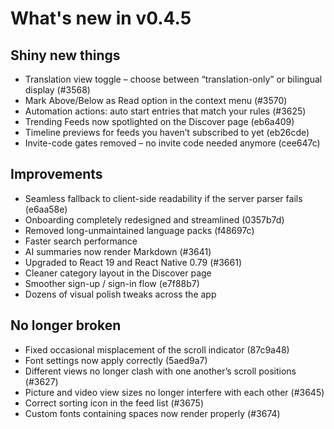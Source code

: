 # What's new in v0.4.5

## Shiny new things

- Translation view toggle – choose between “translation-only” or bilingual display (#3568)
- Mark Above/Below as Read option in the context menu (#3570)
- Automation actions: auto start entries that match your rules (#3625)
- Trending Feeds now spotlighted on the Discover page (eb6a409)
- Timeline previews for feeds you haven’t subscribed to yet (eb26cde)
- Invite-code gates removed – no invite code needed anymore (cee647c)

## Improvements

- Seamless fallback to client-side readability if the server parser fails (e6aa58e)
- Onboarding completely redesigned and streamlined (0357b7d)
- Removed long-unmaintained language packs (f48697c)
- Faster search performance
- AI summaries now render Markdown (#3641)
- Upgraded to React 19 and React Native 0.79 (#3661)
- Cleaner category layout in the Discover page
- Smoother sign-up / sign-in flow (e7f88b7)
- Dozens of visual polish tweaks across the app

## No longer broken

- Fixed occasional misplacement of the scroll indicator (87c9a48)
- Font settings now apply correctly (5aed9a7)
- Different views no longer clash with one another’s scroll positions (#3627)
- Picture and video view sizes no longer interfere with each other (#3645)
- Correct sorting icon in the feed list (#3675)
- Custom fonts containing spaces now render properly (#3674)
